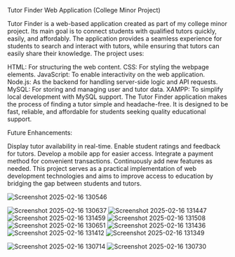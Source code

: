 
Tutor Finder Web Application (College Minor Project)

Tutor Finder is a web-based application created as part of my college minor project. Its main goal is to connect students with qualified tutors quickly, easily, and affordably. The application provides a seamless experience for students to search and interact with tutors, while ensuring that tutors can easily share their knowledge. The project uses:

HTML: For structuring the web content.
CSS: For styling the webpage elements.
JavaScript: To enable interactivity on the web application.
Node.js: As the backend for handling server-side logic and API requests.
MySQL: For storing and managing user and tutor data.
XAMPP: To simplify local development with MySQL support.
The Tutor Finder application makes the process of finding a tutor simple and headache-free. It is designed to be fast, reliable, and affordable for students seeking quality educational support.

Future Enhancements:

Display tutor availability in real-time.
Enable student ratings and feedback for tutors.
Develop a mobile app for easier access.
Integrate a payment method for convenient transactions.
Continuously add new features as needed.
This project serves as a practical implementation of web development technologies and aims to improve access to education by bridging the gap between students and tutors.

![Screenshot 2025-02-16 130546](https://github.com/user-attachments/assets/1d7f09df-c13f-4820-91fc-c0b013bc4a6e)

![Screenshot 2025-02-16 130637](https://github.com/user-attachments/assets/a5166ac8-dc56-47a4-b90d-e2fa01bafbe9)
![Screenshot 2025-02-16 131447](https://github.com/user-attachments/assets/c67afb0c-0c48-4709-b7a8-5d7fc7ecbb2a)
![Screenshot 2025-02-16 131459](https://github.com/user-attachments/assets/c840425c-43d2-462a-b3ff-54f84054195f)
![Screenshot 2025-02-16 131508](https://github.com/user-attachments/assets/a36201b4-5c40-4b2d-85d7-ddd80a5f9ab3)
![Screenshot 2025-02-16 130651](https://github.com/user-attachments/assets/5ef0a748-5481-408a-978a-c4900ca16205)
![Screenshot 2025-02-16 131436](https://github.com/user-attachments/assets/b6de2bdb-6717-44a7-b02c-e61908c8f483)
![Screenshot 2025-02-16 131412](https://github.com/user-attachments/assets/af7640de-0e74-4ad6-8083-536923c928ca)
![Screenshot 2025-02-16 131349](https://github.com/user-attachments/assets/bbb0d489-09e9-465a-87dd-782e4bd0ee26)

![Screenshot 2025-02-16 130714](https://github.com/user-attachments/assets/ce70445a-517e-4e55-801c-a6ebfa46c3d3)
![Screenshot 2025-02-16 130730](https://github.com/user-attachments/assets/d119fc40-8f8f-4379-8403-8ebc4dad3863)
